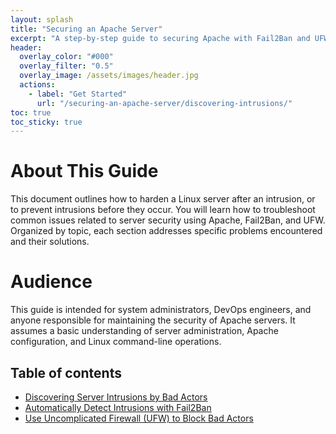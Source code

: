 ```yaml
---
layout: splash
title: "Securing an Apache Server"
excerpt: "A step-by-step guide to securing Apache with Fail2Ban and UFW"
header:
  overlay_color: "#000"
  overlay_filter: "0.5"
  overlay_image: /assets/images/header.jpg
  actions:
    - label: "Get Started"
      url: "/securing-an-apache-server/discovering-intrusions/"
toc: true
toc_sticky: true
---
```


# About This Guide

This document outlines how to harden a Linux server after an intrusion, or to prevent intrusions before they occur. You will learn how to troubleshoot common issues related to server security using Apache, Fail2Ban, and UFW. Organized by topic, each section addresses specific problems encountered and their solutions.

# Audience

This guide is intended for system administrators, DevOps engineers, and anyone responsible for maintaining the security of Apache servers. It assumes a basic understanding of server administration, Apache configuration, and Linux command-line operations.

## Table of contents

* [Discovering Server Intrusions by Bad Actors](/securing-an-apache-server/discovering-intrusions/)
* [Automatically Detect Intrusions with Fail2Ban](/securing-an-apache-server/fail2ban/)
* [Use Uncomplicated Firewall (UFW) to Block Bad Actors](/securing-an-apache-server/ufw/)
